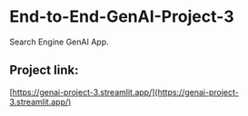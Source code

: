 # End-to-End-GenAI-Project-3
Search Engine GenAI App.

## Project link:
[https://genai-project-3.streamlit.app/](https://genai-project-3.streamlit.app/)
